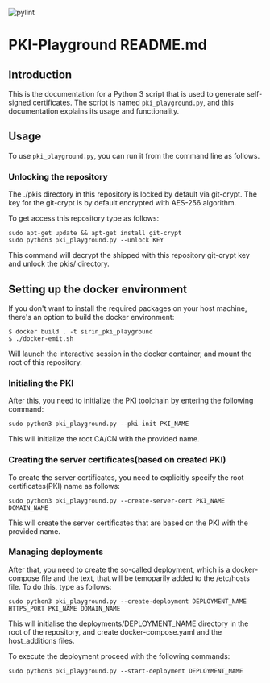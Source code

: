 ![pylint](https://img.shields.io/badge/pylint-9.93-yellow?logo=python&logoColor=white)

# PKI-Playground README.md

## Introduction
This is the documentation for a Python 3 script that is used to generate self-signed certificates. 
The script is named `pki_playground.py`, and this documentation explains its usage and functionality.

## Usage
To use `pki_playground.py`, you can run it from the command line as follows.

### Unlocking the repository
The ./pkis directory in this repository is locked by default via git-crypt.
The key for the git-crypt is by default encrypted with AES-256 algorithm.

To get access this repository type as follows:
```shell
sudo apt-get update && apt-get install git-crypt
sudo python3 pki_playground.py --unlock KEY
```

This command will decrypt the shipped with this repository git-crypt key and
unlock the pkis/ directory.

## Setting up the docker environment
If you don't want to install the required packages on your host machine,
there's an option to build the docker environment:

```shell
$ docker build . -t sirin_pki_playground
$ ./docker-emit.sh
```

Will launch the interactive session in the docker container, and mount
the root of this repository.

### Initialing the PKI
After this, you need to initialize the PKI toolchain by entering the following command:
```shell
sudo python3 pki_playground.py --pki-init PKI_NAME 
```
This will initialize the root CA/CN with the provided name.


### Creating the server certificates(based on created PKI)
To create the server certificates, you need to explicitly specify the root
certificates(PKI) name as follows:
```shell
sudo python3 pki_playground.py --create-server-cert PKI_NAME DOMAIN_NAME
```
This will create the server certificates that are based on the PKI with the provided name.


### Managing deployments
After that, you need to create the so-called deployment, which is a docker-compose file and
the text, that will be temoparily added to the /etc/hosts file.
To do this, type as follows:
```shell
sudo python3 pki_playground.py --create-deployment DEPLOYMENT_NAME HTTPS_PORT PKI_NAME DOMAIN_NAME 
```

This will initialise the deployments/DEPLOYMENT_NAME directory in the root of the repository,
and create docker-compose.yaml and the host_additions files.

To execute the deployment proceed with the following commands:
```shell
sudo python3 pki_playground.py --start-deployment DEPLOYMENT_NAME
```
